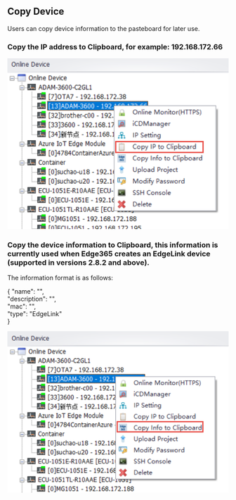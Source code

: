 ## Copy Device


Users can copy device information to the pasteboard for later use.

### Copy the IP address to Clipboard, for example: 192.168.172.66

![](copy_001.png)


### Copy the device information to Clipboard, this information is currently used when Edge365 creates an EdgeLink device (supported in versions 2.8.2 and above).

The information format is as follows:

{
  "name": "", \
  "description": "", \
  "mac": "", \
  "type": "EdgeLink" \
}

![](copy_002.png)


